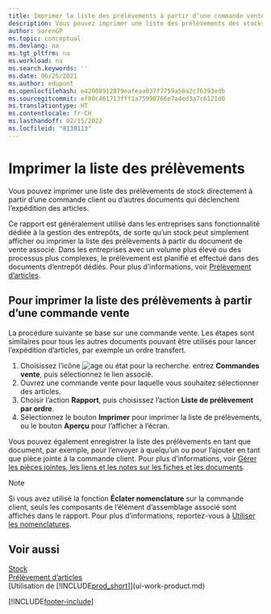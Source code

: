 ```yaml
---
title: Imprimer la liste des prélèvements à partir d’une commande vente
description: Vous pouvez imprimer une liste des prélèvements des stocks directement à partir d’une commande client, des ventes, de la facture et d’autres documents de vente sortants.
author: SorenGP
ms.topic: conceptual
ms.devlang: na
ms.tgt_pltfrm: na
ms.workload: na
ms.search.keywords: ''
ms.date: 06/25/2021
ms.author: edupont
ms.openlocfilehash: e42008912079eafeaa037f7759a50a2c76393edb
ms.sourcegitcommit: ef80c461713fff1a75998766e7a4ed3a7c6121d0
ms.translationtype: HT
ms.contentlocale: fr-CH
ms.lasthandoff: 02/15/2022
ms.locfileid: "8130113"
---
```

# <a name="print-the-picking-list"></a>Imprimer la liste des prélèvements

Vous pouvez imprimer une liste des prélèvements de stock directement à partir d’une commande client ou d’autres documents qui déclenchent l’expédition des articles.

Ce rapport est généralement utilisé dans les entreprises sans fonctionnalité dédiée à la gestion des entrepôts, de sorte qu’un stock peut simplement afficher ou imprimer la liste des prélèvements à partir du document de vente associé. Dans les entreprises avec un volume plus élevé ou des processus plus complexes, le prélèvement est planifié et effectué dans des documents d’entrepôt dédiés. Pour plus d’informations, voir [Prélèvement d’articles](warehouse-pick-items.md).

## <a name="to-print-a-picking-list-from-a-sales-order"></a>Pour imprimer la liste des prélèvements à partir d’une commande vente

La procédure suivante se base sur une commande vente. Les étapes sont similaires pour tous les autres documents pouvant être utilisés pour lancer l’expédition d’articles, par exemple un ordre transfert.

1. Choisissez l’icône ![age ou état pour la recherche.](media/ui-search/search_small.png "Icône Page ou état pour la recherche") entrez **Commandes vente**, puis sélectionnez le lien associé.  
2. Ouvrez une commande vente pour laquelle vous souhaitez sélectionner des articles.  
3. Choisir l’action **Rapport**, puis choisissez l’action **Liste de prélèvement par ordre**.  
4. Sélectionnez le bouton **Imprimer** pour imprimer la liste de prélèvements, ou le bouton **Aperçu** pour l’afficher à l’écran.

Vous pouvez également enregistrer la liste des prélèvements en tant que document, par exemple, pour l’envoyer à quelqu’un ou pour l’ajouter en tant que pièce jointe à la commande client. Pour plus d’informations, voir [Gérer les pièces jointes, les liens et les notes sur les fiches et les documents](ui-how-add-link-to-record.md).

> [!NOTE]
> Si vous avez utilisé la fonction **Éclater nomenclature** sur la commande client, seuls les composants de l’élément d’assemblage associé sont affichés dans le rapport. Pour plus d’informations, reportez-vous à [Utiliser les nomenclatures](inventory-how-work-BOMs.md).

## <a name="see-also"></a>Voir aussi

[Stock](inventory-manage-inventory.md)  
[Prélèvement d’articles](warehouse-pick-items.md)  
[Utilisation de [!INCLUDE[prod_short](includes/prod_short.md)]](ui-work-product.md)  

[!INCLUDE[footer-include](includes/footer-banner.md)]